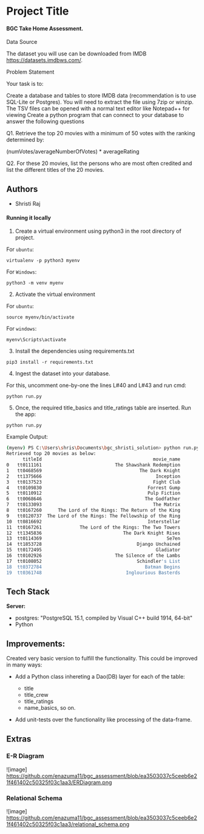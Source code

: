 
# Project Title

#### BGC Take Home Assessment.
Data Source

The dataset you will use can be downloaded from IMDB https://datasets.imdbws.com/.

Problem Statement

Your task is to:

Create a database and tables to store IMDB data (recommendation is to use SQL-Lite or Postgres).
You will need to extract the file using 7zip or winzip. The TSV files can be opened with a normal text editor like Notepad++ for viewing
Create a python program that can connect to your database to answer the following questions
 

Q1. Retrieve the top 20 movies with a minimum of 50 votes with the ranking determined by:

(numVotes/averageNumberOfVotes) * averageRating

Q2. For these 20 movies, list the persons who are most often credited and list the different titles of the 20 movies.


## Authors

- Shristi Raj


#### Running it locally

1. Create a virtual environment using python3 in the root directory of project.

For `ubuntu`:
```
virtualenv -p python3 myenv
```

For `Windows`:
```
python3 -m venv myenv
```

2. Activate the virtual environment

For `ubuntu`:
```
source myenv/bin/activate
```

For `windows`:
```
myenv\Scripts\activate
```

3. Install the dependencies using requirements.txt

```
pip3 install -r requirements.txt
```

4. Ingest the dataset into your database. 

For this, uncomment one-by-one the lines L#40 and L#43 and run cmd:
```
python run.py
```

5. Once, the required title_basics and title_ratings table are inserted. Run the app:

```
python run.py
```

Example Output:

``` bash
(myenv) PS C:\Users\shris\Documents\bgc_shristi_solution> python run.py
Retrieved top 20 movies as below: 
      titleId                                         movie_name
0   tt0111161                           The Shawshank Redemption
1   tt0468569                                    The Dark Knight
2   tt1375666                                          Inception
3   tt0137523                                         Fight Club
4   tt0109830                                       Forrest Gump
5   tt0110912                                       Pulp Fiction
6   tt0068646                                      The Godfather
7   tt0133093                                         The Matrix
8   tt0167260      The Lord of the Rings: The Return of the King
9   tt0120737  The Lord of the Rings: The Fellowship of the Ring
10  tt0816692                                       Interstellar
11  tt0167261              The Lord of the Rings: The Two Towers
12  tt1345836                              The Dark Knight Rises
13  tt0114369                                              Se7en
14  tt1853728                                   Django Unchained
15  tt0172495                                          Gladiator
16  tt0102926                           The Silence of the Lambs
17  tt0108052                                   Schindler's List
18  tt0372784                                      Batman Begins
19  tt0361748                               Inglourious Basterds
```

## Tech Stack

**Server:** 
- postgres: "PostgreSQL 15.1, compiled by Visual C++ build 1914, 64-bit"
- Python


## Improvements:

Created very basic version to fulfill the functionality. This could be improved in many ways:
- Add a Python class inhereting a Dao(DB) layer for each of the table:
    - title
    - title_crew
    - title_ratings
    - name_basics, so on.

- Add unit-tests over the functionality like processing of the data-frame.

## Extras

### E-R Diagram
![image] https://github.com/enazuma11/bgc_assessment/blob/ea3503037c5ceeb6e21f461402c50325f03c1aa3/ERDiagram.png

### Relational Schema
![image] https://github.com/enazuma11/bgc_assessment/blob/ea3503037c5ceeb6e21f461402c50325f03c1aa3/relational_schema.png